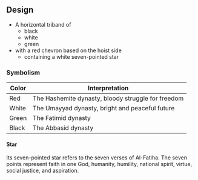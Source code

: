 ## Design

- A horizontal triband of
  - black
  - white
  - green
- with a red chevron based on the hoist side
  - containing a white seven-pointed star

### Symbolism

| Color | Interpretation                                     |
| ----- | -------------------------------------------------- |
| Red   | The Hashemite dynasty, bloody struggle for freedom |
| White | The Umayyad dynasty, bright and peaceful future    |
| Green | The Fatimid dynasty                                |
| Black | The Abbasid dynasty                                |

#### Star

Its seven-pointed star refers to the seven verses of Al-Fatiha. The seven points
represent faith in one God, humanity, humility, national spirit, virtue, social
justice, and aspiration.
